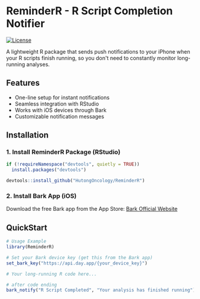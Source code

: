# ReminderR - R Script Completion Notifier

[![License](https://img.shields.io/badge/license-MIT-blue.svg)](https://opensource.org/licenses/MIT)

A lightweight R package that sends push notifications to your iPhone when your R scripts finish running, so you don't need to constantly monitor long-running analyses.

## Features

- One-line setup for instant notifications
- Seamless integration with RStudio
- Works with iOS devices through Bark
- Customizable notification messages

## Installation

### 1. Install ReminderR Package (RStudio)

```r
if (!requireNamespace("devtools", quietly = TRUE))
  install.packages("devtools")

devtools::install_github("HutongOncology/ReminderR")
```

### 2. Install Bark App (iOS)

Download the free Bark app from the App Store: [Bark Official Website](https://apps.apple.com/cn/app/bark-%E7%BB%99%E4%BD%A0%E7%9A%84%E6%89%8B%E6%9C%BA%E5%8F%91%E6%8E%A8%E9%80%81/id1403753865)

## QuickStart

```r
# Usage Example
library(ReminderR)

# Set your Bark device key (get this from the Bark app)
set_bark_key("https://api.day.app/{your_device_key}")

# Your long-running R code here...

# after code ending
bark_notify("R Script Completed", "Your analysis has finished running")
```
